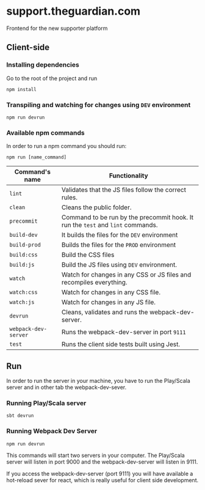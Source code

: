support.theguardian.com
=======================

Frontend for the new supporter platform


## Client-side

### Installing dependencies

Go to the root of the project and run

`npm install`

### Transpiling and watching for changes using `DEV` environment

`npm run devrun`

### Available npm commands

In order to run a npm command you should run:

`npm run [name_command]`

| Command's name       | Functionality |
|----------------------|---------------|
| `lint`               | Validates that the JS files follow the correct rules. |
| `clean`              | Cleans the public folder.                |
| `precommit`          | Command to be run by the precommit hook. It run the `test` and `lint` commands.    |
| `build-dev`          | It builds the files for the `DEV` environment  |
| `build-prod`         | Builds the files for the `PROD` environment              |
| `build:css`          | Build the CSS files |
| `build:js`           | Build the JS files using `DEV` environment.|
| `watch`              | Watch for changes in any CSS or JS files and recompiles everything. |
| `watch:css`          | Watch for changes in any CSS file. |
| `watch:js`           | Watch for changes in any JS file. |
| `devrun`             | Cleans, validates and runs the webpack-dev-server. |
| `webpack-dev-server` | Runs the webpack-dev-server in port `9111` |
| `test`               | Runs the client side tests built using Jest.  |


## Run

In order to run the server in your machine, you have to run the Play/Scala server and in other tab the webpack-dev-sever.

### Running Play/Scala server

`sbt devrun`

### Running Webpack Dev Server

`npm run devrun`

This commands will start two servers in your computer. The Play/Scala server will listen in port 9000 and the webpack-dev-server will listen in 9111.

If you access the webpack-dev-server (port 9111) you will have available a hot-reload sever for react, which is really useful for client side development.








